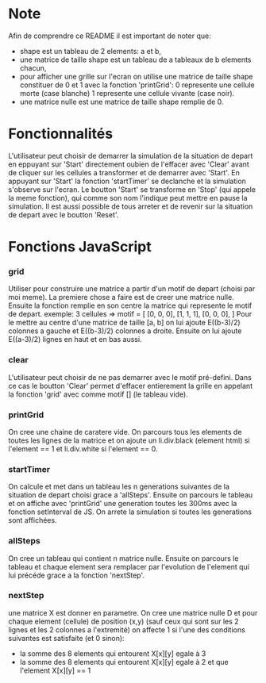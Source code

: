 # Note
Afin de comprendre ce README il est important de noter que:
- shape est un tableau de 2 elements: a et b,
- une matrice de taille shape est un tableau de a tableaux de b elements chacun,
- pour afficher une grille sur l'ecran on utilise une matrice de taille shape constituer 
    de 0 et 1 avec la fonction 'printGrid': 0 represente une cellule morte (case blanche) 
    1 represente une cellule vivante (case noir).
- une matrice nulle est une matrice de taille shape remplie de 0.


# Fonctionnalités
L'utilisateur peut choisir de demarrer la simulation de la situation de depart en eppuyant sur 'Start' directement
oubien de l'effacer avec 'Clear' avant de cliquer sur les cellules a transformer et de demarrer avec 'Start'.
En appuyant sur 'Start' la fonction 'startTimer' se declanche et la
simulation s'observe sur l'ecran. Le boutton 'Start' se transforme en 'Stop' (qui appele la meme fonction), qui 
comme son nom l'indique peut mettre en pause la simulation.
Il est aussi possible de tous arreter et de revenir sur la situation de depart avec le boutton 'Reset'.



# Fonctions JavaScript
### grid
Utiliser pour construire une matrice a partir d'un motif de depart (choisi par moi meme).
La premiere chose a faire est de creer une matrice nulle.
Ensuite la fonction remplie en son centre la matrice qui represente le motif de depart.
exemple: 
    3 cellules => motif = [
                    [0, 0, 0],
                    [1, 1, 1],
                    [0, 0, 0],
                ]
    Pour le mettre au centre d'une matrice de taille [a, b] on lui ajoute E((b-3)/2) colonnes a gauche
    et E((b-3)/2) colonnes a droite. Ensuite on lui ajoute E((a-3)/2) lignes en haut et en bas aussi.
    


### clear
L'utilisateur peut choisir de ne pas demarrer avec le motif pré-defini. Dans ce cas le boutton  'Clear' permet
d'effacer entierement la grille en appelant la fonction 'grid' avec comme motif [] (le tableau vide).


### printGrid
On cree une chaine de caratere vide.
On parcours tous les elements de toutes les lignes de la matrice et on ajoute un li.div.black (element html) si 
l'element == 1 et li.div.white si l'element == 0.


### startTimer
On calcule et met dans un tableau les n generations suivantes de la situation de depart choisi grace a 'allSteps'.
Ensuite on parcours le tableau et on affiche avec 'printGrid' une generation toutes les 300ms avec la fonction
setInterval de JS. On arrete la simulation si toutes les generations sont affichées.


### allSteps
On cree un tableau qui contient n matrice nulle. Ensuite on parcours le tableau et chaque element sera remplacer
par l'evolution de l'element qui lui précéde grace a la fonction 'nextStep'.


### nextStep
une matrice X est donner en parametre.
On cree une matrice nulle D et pour chaque element (cellule) de position (x,y) (sauf ceux qui sont sur les 2 
lignes et les 2 colonnes a l'extremité) on affecte 1 si l'une des conditions suivantes est satisfaite (et 0 sinon):
- la somme des 8 elements qui entourent X[x][y] egale à 3
- la somme des 8 elements qui entourent X[x][y] egale à 2 et que l'element X[x][y] == 1
